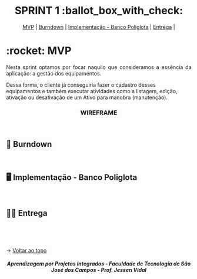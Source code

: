 
<br id="topo">
 
<h1 align="center"> SPRINT 1 :ballot_box_with_check: </h1>

<p align="center">
    <a href="#mvp">MVP</a> | 
    <a href="#burndown">Burndown</a> | 
    <a href="#poliglota">Implementação - Banco Poliglota</a> | 
    <a href="#entrega">Entrega</a> | 
</p>

<span id="mvp">
 
<h1> :rocket: MVP </h1>
<p align="justify">Nesta sprint optamos por focar naquilo que consideramos a essência da aplicação: a gestão dos equipamentos.</p>

<p>Dessa forma, o cliente já conseguiria fazer o cadastro desses equipamentos e também executar atividades como a listagem, edição, ativação ou desativação de um Ativo para manobra (manutenção).</p>
  
<h3 align="center" id="wireframe"> WIREFRAME </h3>
<p align="center">
</p>
</br
  
<span id="burndown">
 
## :pushpin: Burndown
<!--<p align="center"> <img src = "../imagens/burndown1sprint.png"></p>-->
<br>

 <span id="poliglota">

## 🖥️ Implementação - Banco Poliglota
<br>
  
 <span id="entrega">
 
## 👩‍💻 Entrega
<p align="center">
<br>

</p>
<br>
   
  → [Voltar ao topo](#topo)

<h5 align="center"> Aprendizagem por Projetos Integrados - Faculdade de Tecnologia de São José dos Campos - Prof. Jessen Vidal </h5>
